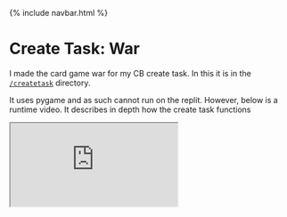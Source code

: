 {% include navbar.html %}

# Create Task: War
I made the card game war for my CB create task.  In this it is in the [`/createtask`](https://github.com/CalrethonOfMirkwood/tri3CSPPortfolio/tree/master/createtask) directory.

It uses pygame and as such cannot run on the replit.  However, below is a runtime video.  It describes in depth how the create task functions

 <iframe src="https://github.com/CalrethonOfMirkwood/tri3CSPPortfolio/blob/master/media/war.mp4"></iframe> 